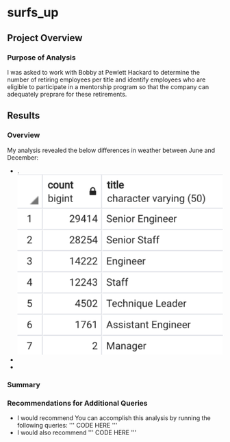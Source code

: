 # surfs_up

## Project Overview

### Purpose of Analysis
I was asked to work with Bobby at Pewlett Hackard to determine the number of retiring employees per title and identify employees who are eligible to participate in a mentorship program so that the company can adequately preprare for these retirements.

## Results
### Overview
My analysis revealed the below differences in weather between June and December:
- .
![summary of retiree titles](https://github.com/secicciari/Pewlett-Hackard-Analysis/blob/main/Images/retirement_by_title.PNG)
- 
- 

### Summary


### Recommendations for Additional Queries
- I would recommend 
You can accomplish this analysis by running the following queries:
'''
CODE HERE
'''
- I would also recommend 
'''
CODE HERE
'''